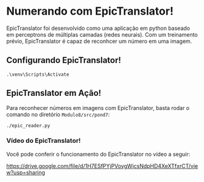 # Numerando com EpicTranslator!
EpicTranslator foi desenvolvido como uma aplicação em python baseado em perceptrons de múltiplas camadas (redes neurais). Com um treinamento prévio, EpicTranslator é capaz de reconhcer um número em uma imagem.

## Configurando EpicTranslator!
```
.\venv\Scripts\Activate
```

## EpicTranslator em Ação!
Para reconhecer números em imagens com EpicTranslator, basta rodar o comando no diretório `Modulo8/src/pond7`:
```
./epic_reader.py
```

### Vídeo do EpicTranslator!
Você pode conferir o funcionamento do EpicTranslator no vídeo a seguir:

https://drive.google.com/file/d/1H7ESfPYjPVovgWjcsNdpHD4XeXTfxrCT/view?usp=sharing